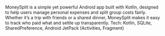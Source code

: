 MoneySplit is a simple yet powerful Android app built with Kotlin, designed to help users manage personal expenses and split group costs fairly. Whether it’s a trip with friends or a shared dinner, MoneySplit makes it easy to track who paid what and settle up transparently.
Tech: Kotlin, SQLite, SharedPreference, Android JetPack (Activities, Fragment)
